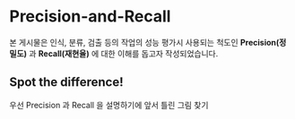 # Precision-and-Recall

본 게시물은 인식, 분류, 검출 등의 작업의 성능 평가시 사용되는 척도인 **Precision(정밀도)** 과 **Recall(재현율)** 에 대한 이해를 돕고자 작성되었습니다.

## Spot the difference!

우선 Precision 과 Recall 을 설명하기에 앞서 틀린 그림 찾기
